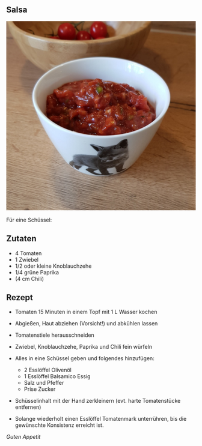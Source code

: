 ## Salsa

![img](imgs/Salsa.jpg)

Für eine Schüssel:

## Zutaten
- 4 Tomaten
- 1 Zwiebel
- 1/2 oder kleine Knoblauchzehe
- 1/4 grüne Paprika
- (4 cm Chili)

## Rezept
- Tomaten 15 Minuten in einem Topf mit 1 L Wasser kochen 

- Abgießen, Haut abziehen (Vorsicht!) und abkühlen lassen

- Tomatenstiele herausschneiden

- Zwiebel, Knoblauchzehe, Paprika und Chili fein würfeln

- Alles in eine Schüssel geben und folgendes hinzufügen:
  + 2 Esslöffel Olivenöl
  + 1 Esslöffel Balsamico Essig
  + Salz und Pfeffer
  + Prise Zucker

- Schüsselinhalt mit der Hand zerkleinern (evt. harte Tomatenstücke entfernen)

- Solange wiederholt einen Esslöffel Tomatenmark unterrühren, bis die gewünschte Konsistenz erreicht ist.

*Guten Appetit*
